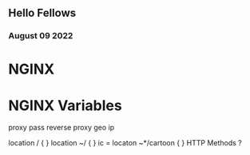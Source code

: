 ## Hello Fellows 
### August 09 2022
# NGINX 
# NGINX Variables
proxy pass
reverse proxy 
geo ip 

location / {
}
location ~/ {
}
ic = locaton ~*/cartoon {
}
HTTP Methods ? 
